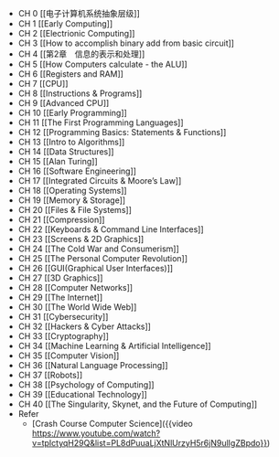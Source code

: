 - CH 0 [[电子计算机系统抽象层级]]
- CH 1 [[Early Computing]]
- CH 2 [[Electrionic Computing]]
- CH 3 [[How to accomplish binary add from basic circuit]]
- CH 4 [[第2章　信息的表示和处理]]
- CH 5 [[How Computers calculate - the ALU]]
- CH 6 [[Registers and RAM]]
- CH 7 [[CPU]]
- CH 8 [[Instructions & Programs]]
- CH 9 [[Advanced CPU]]
- CH 10 [[Early Programming]]
- CH 11 [[The First Programming Languages]]
- CH 12 [[Programming Basics: Statements & Functions]]
- CH 13 [[Intro to Algorithms]]
- CH 14 [[Data Structures]]
- CH 15 [[Alan Turing]]
- CH 16 [[Software Engineering]]
- CH 17 [[Integrated Circuits & Moore’s Law]]
- CH 18 [[Operating Systems]]
- CH 19 [[Memory & Storage]]
- CH 20 [[Files & File Systems]]
- CH 21 [[Compression]]
- CH 22 [[Keyboards & Command Line Interfaces]]
- CH 23 [[Screens & 2D Graphics]]
- CH 24 [[The Cold War and Consumerism]]
- CH 25 [[The Personal Computer Revolution]]
- CH 26 [[GUI(Graphical User Interfaces)]]
- CH 27 [[3D Graphics]]
- CH 28 [[Computer Networks]]
- CH 29 [[The Internet]]
- CH 30 [[The World Wide Web]]
- CH 31 [[Cybersecurity]]
- CH 32 [[Hackers & Cyber Attacks]]
- CH 33 [[Cryptography]]
- CH 34 [[Machine Learning & Artificial Intelligence]]
- CH 35 [[Computer Vision]]
- CH 36 [[Natural Language Processing]]
- CH 37 [[Robots]]
- CH 38 [[Psychology of Computing]]
- CH 39 [[Educational Technology]]
- CH 40 [[The Singularity, Skynet, and the Future of Computing]]
- Refer
	- [Crash Course Computer Science]({{video https://www.youtube.com/watch?v=tpIctyqH29Q&list=PL8dPuuaLjXtNlUrzyH5r6jN9ulIgZBpdo}})